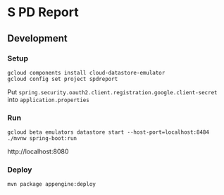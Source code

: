 # S PD Report

## Development

### Setup

```shell
gcloud components install cloud-datastore-emulator
gcloud config set project spdreport
```

Put `spring.security.oauth2.client.registration.google.client-secret` into `application.properties`

### Run

```shell
gcloud beta emulators datastore start --host-port=localhost:8484
./mvnw spring-boot:run
```
http://localhost:8080


### Deploy

```shell
mvn package appengine:deploy
```

